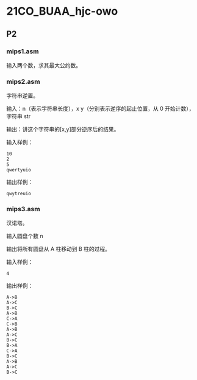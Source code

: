 # 21CO_BUAA_hjc-owo

## P2

### mips1.asm

输入两个数，求其最大公约数。

### mips2.asm

字符串逆置。

输入：n（表示字符串长度），x y（分别表示逆序的起止位置，从 0 开始计数），字符串 str

输出：讲这个字符串的[x,y]部分逆序后的结果。

输入样例：

```
10
2
5
qwertyuio
```

输出样例：

```
qwytreuio
```

### mips3.asm

汉诺塔。

输入圆盘个数 n

输出将所有圆盘从 A 柱移动到 B 柱的过程。

输入样例：

```
4
```

输出样例：

```
A->B
A->C
B->C
A->B
C->A
C->B
A->B
A->C
B->C
B->A
C->A
B->C
A->B
A->C
B->C
```


